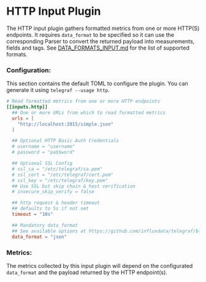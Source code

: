 # HTTP Input Plugin

The HTTP input plugin gathers formatted metrics from one or more HTTP(S) endpoints. 
It requires `data_format` to be specified so it can use the corresponding Parser to convert the returned payload into measurements, fields and tags.
See [DATA_FORMATS_INPUT.md](https://github.com/influxdata/telegraf/blob/master/docs/DATA_FORMATS_INPUT.md) for the list of supported formats.

### Configuration:

This section contains the default TOML to configure the plugin.  You can
generate it using `telegraf --usage http`.

```toml
# Read formatted metrics from one or more HTTP endpoints
[[inputs.http]]
  ## One or more URLs from which to read formatted metrics
  urls = [
    "http://localhost:2015/simple.json"
  ]

  ## Optional HTTP Basic Auth Credentials
  # username = "username"
  # password = "pa$$word"

  ## Optional SSL Config
  # ssl_ca = "/etc/telegraf/ca.pem"
  # ssl_cert = "/etc/telegraf/cert.pem"
  # ssl_key = "/etc/telegraf/key.pem"
  ## Use SSL but skip chain & host verification
  # insecure_skip_verify = false

  ## http request & header timeout
  ## defaults to 5s if not set
  timeout = "10s"

  ## Mandatory data_format
  ## See available options at https://github.com/influxdata/telegraf/blob/master/docs/DATA_FORMATS_INPUT.md
  data_format = "json"
```

### Metrics:

The metrics collected by this input plugin will depend on the configurated `data_format` and the payload returned by the HTTP endpoint(s).
